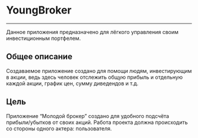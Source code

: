 # YoungBroker
---
Данное приложения предназначено для лёгкого управления своим инвестиционным портфелем.

## Общее описание
Создаваемое приложение создано для помощи людям, инвестирующим в акции, ведь здесь человек отслежить общую прибыль и отдельную каждой акции, график цен, сумму диведендов и т.д.

## Цель
Приложение “Молодой брокер” создано для удобного подсчёта прибыли/убытков от своих акций. Работа проекта должна происходить со стороны одного актера: пользователя.

